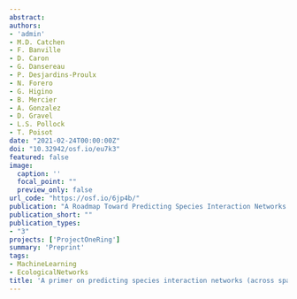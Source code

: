 ```yaml
---
abstract:
authors:
- 'admin'
- M.D. Catchen
- F. Banville
- D. Caron
- G. Dansereau
- P. Desjardins-Proulx
- N. Forero
- G. Higino
- B. Mercier
- A. Gonzalez
- D. Gravel
- L.S. Pollock
- T. Poisot
date: "2021-02-24T00:00:00Z"
doi: "10.32942/osf.io/eu7k3"
featured: false
image:
  caption: ''
  focal_point: ""
  preview_only: false
url_code: "https://osf.io/6jp4b/"
publication: "A Roadmap Toward Predicting Species Interaction Networks (Across Space and Time)"
publication_short: ""
publication_types:
- "3"
projects: ['ProjectOneRing']
summary: 'Preprint'
tags:
- MachineLearning
- EcologicalNetworks
title: 'A primer on predicting species interaction networks (across space and time)'
---
```

